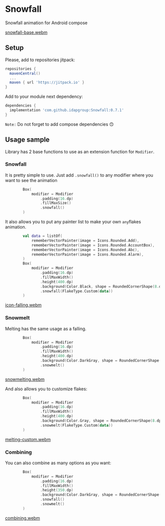 # Snowfall
Snowfall animation for Android compose

[snowfall-base.webm](https://github.com/idapgroup/Snowfall/assets/12797421/237a6f42-d862-456d-9221-6e0a1e451e5d)
## Setup
Please, add to repositories jitpack:
```groovy
repositories {
  mavenCentral()
  ...
  maven { url 'https://jitpack.io' }
}
```
Add to your module next dependency:
```groovy
dependencies {
  implementation 'com.github.idapgroup:Snowfall:0.7.1'
}
```
`Note:` Do not forget to add compose dependencies 🙃

## Usage sample
Library has 2 base functions to use as an extension function for `Modifier`.
### Snowfall
It is pretty simple to use. Just add `.snowfall()` to any modifier where you want to see the animation
```kotlin
        Box(
            modifier = Modifier
                .padding(16.dp)
                .fillMaxSize()
                .snowfall()
        )
```

It also allows you to put any painter list to make your own `any`flakes animation.
```kotlin
        val data = listOf(
            rememberVectorPainter(image = Icons.Rounded.Add),
            rememberVectorPainter(image = Icons.Rounded.AccountBox),
            rememberVectorPainter(image = Icons.Rounded.Abc),
            rememberVectorPainter(image = Icons.Rounded.Alarm),
        )
        Box(
            modifier = Modifier
                .padding(16.dp)
                .fillMaxWidth()
                .height(400.dp)
                .background(Color.Black, shape = RoundedCornerShape(8.dp))
                .snowfall(FlakeType.Custom(data))
        )

```
[icon-falling.webm](https://github.com/idapgroup/Snowfall/assets/12797421/6ad70d1e-b085-459d-a775-b7f3c20b5d98)
### Snowmelt
Melting has the same usage as a falling.
```kotlin
        Box(
            modifier = Modifier
                .padding(16.dp)
                .fillMaxWidth()
                .height(400.dp)
                .background(Color.DarkGray, shape = RoundedCornerShape(16.dp))
                .snowmelt()
        )
```
[snowmelting.webm](https://github.com/idapgroup/Snowfall/assets/12797421/76f1f1c9-ec25-488c-b75b-a32776e6c46c)

And also allows you to customize flakes:
```kotlin
        Box(
            modifier = Modifier
                .padding(16.dp)
                .fillMaxWidth()
                .height(400.dp)
                .background(Color.Gray, shape = RoundedCornerShape(8.dp))
                .snowmelt(FlakeType.Custom(data))
        )
```
[melting-custom.webm](https://github.com/idapgroup/Snowfall/assets/12797421/fb40b686-c95a-4dae-98c4-4e5194a97f84)

### Combining

You can also combine as many options as you want:

```kotlin
        Box(
            modifier = Modifier
                .padding(16.dp)
                .fillMaxWidth()
                .height(350.dp)
                .background(Color.DarkGray, shape = RoundedCornerShape(8.dp))
                .snowfall()
                .snowmelt()
        )
```
[combining.webm](https://github.com/idapgroup/Snowfall/assets/12797421/dbca6ac0-b84d-4e32-8328-125df552d259)







